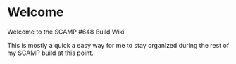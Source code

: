 # Welcome

Welcome to the SCAMP #648 Build Wiki

This is mostly a quick a easy way for me to stay organized during the rest of my SCAMP build at this point.
